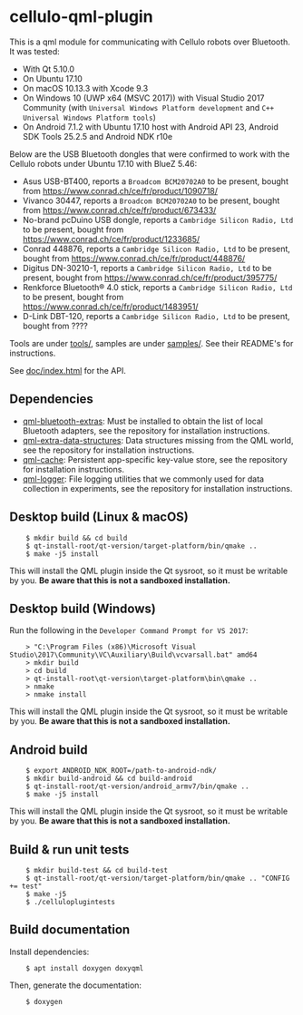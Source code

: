 cellulo-qml-plugin
==================

This is a qml module for communicating with Cellulo robots over Bluetooth. It was tested:

  - With Qt 5.10.0
  - On Ubuntu 17.10
  - On macOS 10.13.3 with Xcode 9.3
  - On Windows 10 (UWP x64 (MSVC 2017)) with Visual Studio 2017 Community (with `Universal Windows Platform development` and `C++ Universal Windows Platform tools`)
  - On Android 7.1.2 with Ubuntu 17.10 host with Android API 23, Android SDK Tools 25.2.5 and Android NDK r10e

Below are the USB Bluetooth dongles that were confirmed to work with the Cellulo robots under Ubuntu 17.10 with BlueZ 5.46:

  - Asus USB-BT400, reports a `Broadcom BCM20702A0` to be present, bought from https://www.conrad.ch/ce/fr/product/1090718/
  - Vivanco 30447, reports a `Broadcom BCM20702A0` to be present, bought from https://www.conrad.ch/ce/fr/product/673433/
  - No-brand pcDuino USB dongle, reports a `Cambridge Silicon Radio, Ltd` to be present, bought from https://www.conrad.ch/ce/fr/product/1233685/
  - Conrad 448876, reports a `Cambridge Silicon Radio, Ltd` to be present, bought from https://www.conrad.ch/ce/fr/product/448876/
  - Digitus DN-30210-1, reports a `Cambridge Silicon Radio, Ltd` to be present, bought from https://www.conrad.ch/ce/fr/product/395775/
  - Renkforce Bluetooth® 4.0 stick, reports a `Cambridge Silicon Radio, Ltd` to be present, bought from https://www.conrad.ch/ce/fr/product/1483951/
  - D-Link DBT-120, reports a `Cambridge Silicon Radio, Ltd` to be present, bought from ????

Tools are under [tools/](tools/), samples are under [samples/](samples/). See their README's for instructions.

See [doc/index.html](doc/index.html) for the API.

Dependencies
-------------

  - [qml-bluetooth-extras](https://github.com/chili-epfl/qml-bluetooth-extras): Must be installed to obtain the list of local Bluetooth adapters, see the repository for installation instructions.
  - [qml-extra-data-structures](https://github.com/chili-epfl/qml-extra-data-structures): Data structures missing from the QML world, see the repository for installation instructions.
  - [qml-cache](https://github.com/chili-epfl/qml-cache): Persistent app-specific key-value store, see the repository for installation instructions.
  - [qml-logger](https://github.com/chili-epfl/qml-logger): File logging utilities that we commonly used for data collection in experiments, see the repository for installation instructions.

Desktop build (Linux & macOS)
-----------------------------

```
    $ mkdir build && cd build
    $ qt-install-root/qt-version/target-platform/bin/qmake ..
    $ make -j5 install
```

This will install the QML plugin inside the Qt sysroot, so it must be writable by you. **Be aware that this is not a sandboxed installation.**

Desktop build (Windows)
-----------------------

Run the following in the `Developer Command Prompt for VS 2017`:

```
    > "C:\Program Files (x86)\Microsoft Visual Studio\2017\Community\VC\Auxiliary\Build\vcvarsall.bat" amd64
    > mkdir build
    > cd build
    > qt-install-root\qt-version\target-platform\bin\qmake ..
    > nmake
    > nmake install
```

This will install the QML plugin inside the Qt sysroot, so it must be writable by you. **Be aware that this is not a sandboxed installation.**

Android build
-------------

```
    $ export ANDROID_NDK_ROOT=/path-to-android-ndk/
    $ mkdir build-android && cd build-android
    $ qt-install-root/qt-version/android_armv7/bin/qmake ..
    $ make -j5 install
```

This will install the QML plugin inside the Qt sysroot, so it must be writable by you. **Be aware that this is not a sandboxed installation.**

Build & run unit tests
----------------------

```
    $ mkdir build-test && cd build-test
    $ qt-install-root/qt-version/target-platform/bin/qmake .. "CONFIG += test"
    $ make -j5
    $ ./celluloplugintests
```

Build documentation
-------------------

Install dependencies:

```
    $ apt install doxygen doxyqml
```

Then, generate the documentation:

```
    $ doxygen
```
